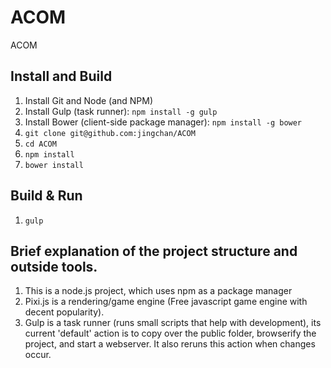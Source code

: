 ACOM
====

ACOM


## Install and Build
1. Install Git and Node (and NPM)
2. Install Gulp (task runner): `npm install -g gulp`
3. Install Bower (client-side package manager): `npm install -g bower`
4. `git clone git@github.com:jingchan/ACOM`
5. `cd ACOM`
6. `npm install`
7. `bower install`

## Build & Run
1. `gulp`

## Brief explanation of the project structure and outside tools.

1. This is a node.js project, which uses npm as a package manager
2. Pixi.js is a rendering/game engine (Free javascript game engine with decent popularity).
3. Gulp is a task runner (runs small scripts that help with development), its current 'default' action is to copy over the public folder, browserify the project, and start a webserver.  It also reruns this action when changes occur.
 
